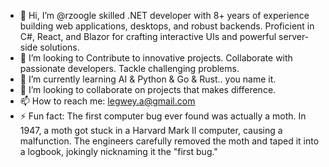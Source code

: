 - 👋 Hi, I’m @rzoogle skilled .NET developer with 8+ years of experience building web applications, desktops, and robust backends. Proficient in C#, React, and Blazor for crafting interactive UIs and powerful server-side solutions.
- 👀 I’m looking to Contribute to innovative projects. Collaborate with passionate developers. Tackle challenging problems.
- 🌱 I’m currently learning AI & Python & Go & Rust.. you name it.
- 💞️ I’m looking to collaborate on projects that makes difference.
- 📫 How to reach me: legwey.a@gmail.com
- ⚡ Fun fact: The first computer bug ever found was actually a moth. In 1947, a moth got stuck in a Harvard Mark II computer, causing a malfunction. The engineers carefully removed the moth and taped it into a logbook, jokingly nicknaming it the "first bug."

